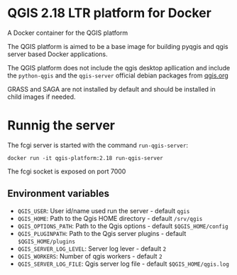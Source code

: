 # QGIS 2.18 LTR platform for Docker

A Docker container for the QGIS platform

The QGIS platform is aimed to be a base image for building pyqgis and qgis server based Docker applications.

The QGIS platform does not include the qgis desktop apllication and include the `python-qgis` and the
`qgis-server` official debian packages from [qgis.org](https://www.qgis.org/fr/site/forusers/alldownloads.html#debian-ubuntu) 

GRASS and SAGA are not installed by default and should be installed in child images if needed.

# Runnig the server

The fcgi server is started with the command `run-qgis-server`:

```
docker run -it qgis-platform:2.18 run-qgis-server
```

The fcgi socket is exposed on port 7000 

## Environment variables

- `QGIS_USER`: User id/name used run the server - default `qgis`
- `QGIS_HOME`: Path to the Qgis HOME directory - default `/srv/qgis`
- `QGIS_OPTIONS_PATH`: Path to the Qgis options - default `$QGIS_HOME/config`
- `QGIS_PLUGINPATH`: Path to the Qgis server plugins - default `$QGIS_HOME/plugins`
- `QGIS_SERVER_LOG_LEVEL`: Server log lever - default `2`
- `QGIS_WORKERS`: Number of qgis workers - default `2`
- `QGIS_SERVER_LOG_FILE`: Qgis server log file - default `$QGIS_HOME/qgis.log`






